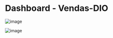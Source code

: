 # Dashboard - Vendas-DIO

![image](https://github.com/user-attachments/assets/45ad83ec-d57c-4f45-a765-722d1a1e2e27)

![image](https://github.com/user-attachments/assets/9588eb0a-167e-4462-a8fe-798c218dbedc)

